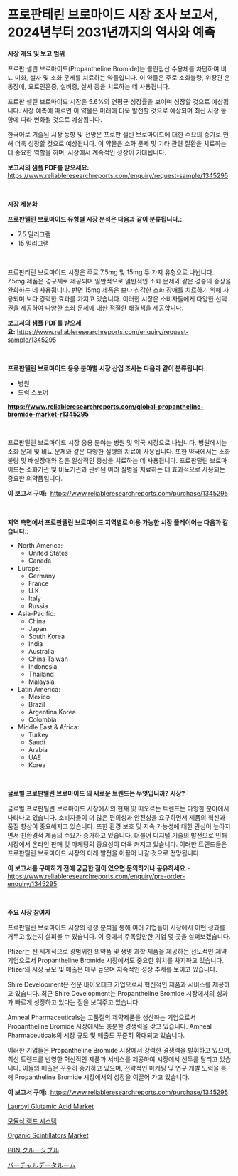 <p><h1>프로판테린 브로마이드 시장 조사 보고서, 2024년부터 2031년까지의 역사와 예측</h1></p><p><strong>시장 개요 및 보고 범위</strong></p>
<p><p>프로판 셀린 브로마이드(Propantheline Bromide)는 콜린립산 수용체를 차단하여 비뇨 미화, 설사 및 소화 문제를 치료하는 약물입니다. 이 약물은 주로 소화불량, 위장관 운동장애, 요로인훈증, 실비증, 설사 등을 치료하는 데 사용됩니다.</p><p>프로판 셀린 브로마이드 시장은 5.6%의 연평균 성장률을 보이며 성장할 것으로 예상됩니다. 시장 예측에 따르면 이 약물은 미래에 더욱 발전할 것으로 예상되며 최신 시장 동향에 따라 변화될 것으로 예상됩니다.</p><p>한국어로 기술된 시장 동향 및 전망은 프로판 셀린 브로마이드에 대한 수요의 증가로 인해 더욱 성장할 것으로 예상됩니다. 이 약물은 소화 문제 및 기타 관련 질환을 치료하는 데 중요한 역할을 하며, 시장에서 계속적인 성장이 기대됩니다.</p></p>
<p><strong>보고서의 샘플 PDF를 받으세요:</strong> <a href="https://www.reliableresearchreports.com/enquiry/request-sample/1345295">https://www.reliableresearchreports.com/enquiry/request-sample/1345295</a></p>
<p>&nbsp;</p>
<p><strong>시장 세분화</strong></p>
<p><strong>프로판텔린 브로마이드 유형별 시장 분석은 다음과 같이 분류됩니다.:</strong></p>
<p><ul><li>7.5 밀리그램</li><li>15 밀리그램</li></ul></p>
<p>&nbsp;</p>
<p><p>프로판티린 브로마이드 시장은 주로 7.5mg 및 15mg 두 가지 유형으로 나뉩니다. 7.5mg 제품은 경구제로 제공되며 일반적으로 일반적인 소화 문제와 같은 경증의 증상을 완화하는 데 사용됩니다. 반면 15mg 제품은 보다 심각한 소화 장애를 치료하기 위해 사용되며 보다 강력한 효과를 가지고 있습니다. 이러한 시장은 소비자들에게 다양한 선택권을 제공하여 다양한 소화 문제에 대한 적절한 해결책을 제공합니다.</p></p>
<p><strong>보고서의 샘플 PDF를 받으세요:</strong>&nbsp;<a href="https://www.reliableresearchreports.com/enquiry/request-sample/1345295">https://www.reliableresearchreports.com/enquiry/request-sample/1345295</a></p>
<p>&nbsp;</p>
<p><strong> 프로판텔린 브로마이드 응용 분야별 시장 산업 조사는 다음과 같이 분류됩니다.:</strong></p>
<p><ul><li>병원</li><li>드럭 스토어</li></ul></p>
<p><strong><a href="https://www.reliableresearchreports.com/global-propantheline-bromide-market-r1345295">https://www.reliableresearchreports.com/global-propantheline-bromide-market-r1345295</a></strong></p>
<p>&nbsp;</p>
<p><p>프로판틸린 브로마이드 시장 응용 분야는 병원 및 약국 시장으로 나뉩니다. 병원에서는 소화 문제 및 비뇨 문제와 같은 다양한 질병의 치료에 사용됩니다. 또한 약국에서는 소화 불량 및 배설장애와 같은 일상적인 증상을 치료하는 데 사용됩니다. 프로판틸린 브로마이드는 소화기관 및 비뇨기관과 관련된 여러 질병을 치료하는 데 효과적으로 사용되는 중요한 의약품입니다.</p></p>
<p><strong>이 보고서 구매:</strong>&nbsp; <a href="https://www.reliableresearchreports.com/purchase/1345295">https://www.reliableresearchreports.com/purchase/1345295</a></p>
<p>&nbsp;</p>
<p><strong>지역 측면에서 프로판텔린 브로마이드 지역별로 이용 가능한 시장 플레이어는 다음과 같습니다.:</strong></p>
<p><ul>
    <li>
        North America:
        <ul>
            <li>United States</li>
            <li>Canada</li>
        </ul>
    </li>
    <li>
        Europe:
        <ul>
            <li>Germany</li>
            <li>France</li>
            <li>U.K.</li>
            <li>Italy</li>
            <li>Russia</li>
        </ul>
    </li>
    <li>
        Asia-Pacific:
        <ul>
            <li>China</li>
            <li>Japan</li>
            <li>South Korea</li>
            <li>India</li>
            <li>Australia</li>
            <li>China Taiwan</li>
            <li>Indonesia</li>
            <li>Thailand</li>
            <li>Malaysia</li>
        </ul>
    </li>
    <li>
        Latin America:
        <ul>
            <li>Mexico</li>
            <li>Brazil</li>
            <li>Argentina Korea</li>
            <li>Colombia</li>
        </ul>
    </li>
    <li>
        Middle East & Africa:
        <ul>
            <li>Turkey</li>
            <li>Saudi</li>
            <li>Arabia</li>
            <li>UAE</li>
            <li>Korea</li>
        </ul>
    </li>
    </ul></p>
<p>&nbsp;</p>
<p><strong>글로벌 프로판텔린 브로마이드 의 새로운 트렌드는 무엇입니까? 시장?</strong></p>
<p><p>글로벌 프로판틸린 브로마이드 시장에서의 현재 및 떠오르는 트렌드는 다양한 분야에서 나타나고 있습니다. 소비자들이 더 많은 편의성과 안전성을 요구하면서 제품의 혁신과 품질 향상이 중요해지고 있습니다. 또한 환경 보호 및 지속 가능성에 대한 관심이 높아지면서 친환경적 제품의 수요가 증가하고 있습니다. 더불어 디지털 기술의 발전으로 인해 시장에서 온라인 판매 및 마케팅의 중요성이 더욱 커지고 있습니다. 이러한 트렌드들은 프로판틸린 브로마이드 시장의 미래 발전을 이끌어 나갈 것으로 전망됩니다.</p></p>
<p><strong>이 보고서를 구매하기 전에 궁금한 점이 있으면 문의하거나 공유하세요.</strong>- <a href="https://www.reliableresearchreports.com/enquiry/pre-order-enquiry/1345295">https://www.reliableresearchreports.com/enquiry/pre-order-enquiry/1345295</a></p>
<p>&nbsp;</p>
<p><strong>주요 시장 참여자</strong></p>
<p><p>프로판틸린 브로마이드 시장의 경쟁 분석을 통해 여러 기업들이 시장에서 어떤 성과를 거두고 있는지 살펴볼 수 있습니다. 이 중에서 주목할만한 기업 몇 곳을 살펴보겠습니다.</p><p>Pfizer는 전 세계적으로 광범위한 의약품 및 생명 과학 제품을 제공하는 선도적인 제약 기업으로서 Propantheline Bromide 시장에서도 중요한 위치를 차지하고 있습니다. Pfizer의 시장 규모 및 매출은 매우 높으며 지속적인 성장 추세를 보이고 있습니다.</p><p>Shire Development은 전문 바이오테크 기업으로서 혁신적인 제품과 서비스를 제공하고 있습니다. 최근 Shire Development는 Propantheline Bromide 시장에서의 성과가 빠르게 성장하고 있다는 점을 보여주고 있습니다.</p><p>Amneal Pharmaceuticals는 고품질의 제약제품을 생산하는 기업으로서 Propantheline Bromide 시장에서도 충분한 경쟁력을 갖고 있습니다. Amneal Pharmaceuticals의 시장 규모 및 매출도 꾸준히 확대되고 있습니다.</p><p>이러한 기업들은 Propantheline Bromide 시장에서 강력한 경쟁력을 발휘하고 있으며, 최신 트렌드를 반영한 혁신적인 제품과 서비스를 제공하여 시장에서 선두를 달리고 있습니다. 이들의 매출은 꾸준히 증가하고 있으며, 전략적인 마케팅 및 연구 개발 노력을 통해 Propantheline Bromide 시장에서의 성장을 이끌어 가고 있습니다.</p></p>
<p><strong>이 보고서 구매:</strong>&nbsp;&nbsp;<a href="https://www.reliableresearchreports.com/purchase/1345295">https://www.reliableresearchreports.com/purchase/1345295</a></p>
<p><p><a href="https://www.linkedin.com/pulse/lauroyl-glutamic-acid-market-offers-provide-insightful-data-wunie?trackingId=mbyT7BaDRiNTmk43x%2BvFZw%3D%3D">Lauroyl Glutamic Acid Market</a></p><p><a href="https://medium.com/@dallasrrellwg/%EB%AA%A8%EB%93%88%EC%8B%9D-%EB%9E%A8%ED%94%84-%EC%8B%9C%EC%8A%A4%ED%85%9C-%EC%8B%9C%EC%9E%A5-%EC%8B%9C%EC%9E%A5-cagr-%EC%8B%9C%EC%9E%A5-%EB%8F%99%ED%96%A5-%EB%B0%8F-%EC%84%B1%EC%9E%A5-%EC%A0%84%EB%9E%B5%EC%97%90-%EB%8C%80%ED%95%9C-%ED%86%B5%EC%B0%B0%EB%A0%A5-fe4c5d86ff35">모듈식 램프 시스템</a></p><p><a href="https://www.linkedin.com/pulse/global-organic-scintillators-market-size-trends-insights-hwspe?trackingId=CupP9rf6uSsvCABM7TuKhQ%3D%3D">Organic Scintillators Market</a></p><p><a href="https://medium.com/@lelanadden5645/pbn-crucible%E5%B8%82%E5%A0%B4%E5%88%86%E6%9E%90%E3%81%A8sze%E3%81%AE%E4%BA%88%E6%B8%AC%E3%81%AF-2024%E5%B9%B4%E3%81%8B%E3%82%892031%E5%B9%B4%E3%81%BE%E3%81%A7%E3%81%AE%E6%9C%9F%E9%96%93%E3%81%AB%E4%BA%88%E6%B8%AC%E3%81%95%E3%82%8C%E3%81%A6%E3%81%84%E3%81%BE%E3%81%99-48cd1f9fb3f4">PBN クルーシブル</a></p><p><a href="https://medium.com/@janrona788520/%E3%83%90%E3%83%BC%E3%83%81%E3%83%A3%E3%83%AB%E3%83%87%E3%83%BC%E3%82%BF%E3%83%AB%E3%83%BC%E3%83%A0%E5%B8%82%E5%A0%B4%E5%88%86%E6%9E%90-%E3%81%9D%E3%81%AEcagr-%E5%B8%82%E5%A0%B4%E3%82%BB%E3%82%B0%E3%83%A1%E3%83%B3%E3%83%86%E3%83%BC%E3%82%B7%E3%83%A7%E3%83%B3-%E3%81%8A%E3%82%88%E3%81%B3%E3%82%B0%E3%83%AD%E3%83%BC%E3%83%90%E3%83%AB%E7%94%A3%E6%A5%AD%E6%A6%82%E8%A6%81-c48e60ab30a1">バーチャルデータルーム</a></p></p>